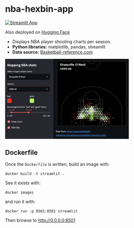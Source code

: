 # nba-hexbin-app
[![Streamlit App](https://static.streamlit.io/badges/streamlit_badge_black_white.svg)](https://nba-hexbin-app.streamlit.app/)

Also deployed on [Hugging Face](https://huggingface.co/spaces/TristanCantat/hexplot-nba)

* Displays NBA player shooting charts per season.
* **Python libraries:** matplotlib, pandas, streamlit
* **Data source:** [Basketball-reference.com](https://www.basketball-reference.com/)

<img src="nba_hexplot_app_screenshot.png" style="width: 80%; height: 80%"/>

## Dockerfile

Once the `Dockerfile` is written, build an image with:

    docker build -t streamlit .

See it exists with:

    docker images

and run it with:

    docker run -p 8501:8501 streamlit

Then browse to http://0.0.0.0:8501
